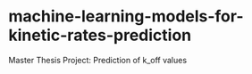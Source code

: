 # machine-learning-models-for-kinetic-rates-prediction
Master Thesis Project: Prediction of k_off values
